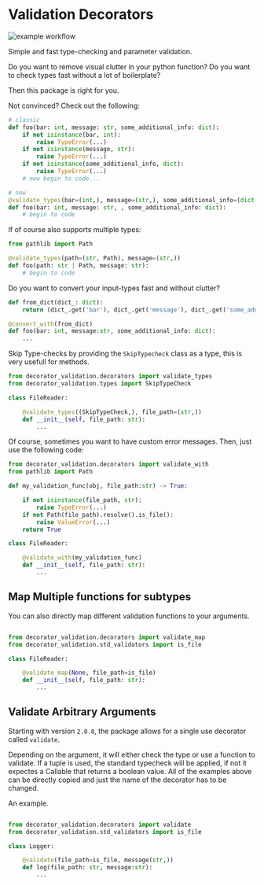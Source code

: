 # Validation Decorators

![example workflow](https://github.com/github/docs/actions/workflows/testing.yml/badge.svg)

Simple and fast type-checking and parameter validation.

Do you want to remove visual clutter in your python function?
Do you want to check types fast without a lot of boilerplate?

Then this package is right for you.

Not convinced? Check out the following:

```python
# classic
def foo(bar: int, message: str, some_additional_info: dict):
    if not isinstance(bar, int):
        raise TypeError(...)
    if not isinstance(message, str):
        raise TypeError(...)
    if not isinstance(some_additional_info, dict):
        raise TypeError(...)
    # now begin to code...

# now
@validate_types(bar=(int,), message=(str,), some_additional_info=(dict,))
def foo(bar: int, message: str, , some_additional_info: dict):
    # begin to code
```

If of course also supports multiple types:

```python
from pathlib import Path

@validate_types(path=(str, Path), message=(str,))
def foo(path: str | Path, message: str):
    # begin to code
```

Do you want to convert your input-types fast and without clutter?

```python
def from_dict(dict_: dict):
    return (dict_.get('bar'), dict_.get('message'), dict_.get('some_additional_info')), {}

@convert_with(from_dict)
def foo(bar: int, message:str, some_additional_info: dict):
    ...

```

Skip Type-checks by providing the `SkipTypecheck` class as a type, this is very usefull for methods.

```python
from decorator_validation.decorators import validate_types
from decorator_validation.types import SkipTypeCheck

class FileReader:

    @validate_types((SkipTypeCheck,), file_path=(str,))
    def __init__(self, file_path: str):
        ...

```

Of course, sometimes you want to have custom error messages.
Then, just use the following code:

```python
from decorator_validation.decorators import validate_with
from pathlib import Path

def my_validation_func(obj, file_path:str) -> True:

    if not isinstance(file_path, str):
        raise TypeError(...)
    if not Path(file_path).resolve().is_file():
        raise ValueError(...)
    return True

class FileReader:

    @validate_with(my_validation_func)
    def __init__(self, file_path: str):
        ...

```

## Map Multiple functions for subtypes

You can also directly map different validation functions to your arguments.

```python

from decorator_validation.decorators import validate_map
from decorator_validation.std_validators import is_file

class FileReader:

    @validate_map(None, file_path=is_file)
    def __init__(self, file_path: str):
        ...

```

## Validate Arbitrary Arguments

Starting with version `2.0.0`, the package allows for a single use decorator called `validate`.

Depending on the argument, it will either check the type or use a function to validate.
If a tuple is used, the standard typecheck will be applied, if not it expectes a Callable that returns a boolean value.
All of the examples above can be directly copied and just the name of the decorator has to be changed.

An example.

```python

from decorator_validation.decorators import validate
from decorator_validation.std_validators import is_file

class Logger:

    @validate(file_path=is_file, message(str,))
    def log(file_path: str, message:str):
        ...

```
